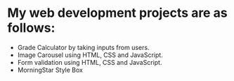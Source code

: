 # My web development projects are as follows:
- Grade Calculator by taking inputs from users.
- Image Carousel using HTML, CSS and JavaScript.
- Form validation using HTML, CSS and JavaScript.
- MorningStar Style Box
